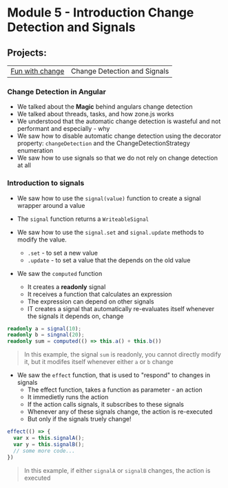 # Module 5 - Introduction Change Detection and Signals

## Projects:
|     |     |
| --- | --- |
| [Fun with change](./projects/fun-with-change/) | Change Detection and Signals |

### Change Detection in Angular
* We talked about the **Magic** behind angulars change detection
* We talked about threads, tasks, and how zone.js works
* We understood that the automatic change detection is wasteful and not performant and especially - why
* We saw how to disable automatic change detection using the decorator property: `changeDetection` and the ChangeDetectionStrategy enumeration
* We saw how to use signals so that we do not rely on change detection at all

### Introduction to signals
* We saw how to use the `signal(value)` function to create a signal wrapper around a value
* The `signal` function returns a `WriteableSignal`
* We saw how to use the `signal.set` and `signal.update` methods to modify the value.
    - `.set` - to set a new value
    - `.update` - to set a value that the depends on the old value

* We saw the `computed` function
  * It creates a **readonly** signal
  * It receives a function that calculates an expression
  * The expression can depend on other signals
  * IT creates a signal that automatically re-evaluates itself whenever the signals it depends on, change

```typescript
readonly a = signal(10);
readonly b = singnal(20);
readonly sum = computed(() => this.a() + this.b())
```

>In this example, the signal `sum` is readonly, you cannot directly modify it, but it modifes itself whenever either `a` or `b` change


* We saw the `effect` function, that is used to "respond" to changes in signals
  * The effect function, takes a function as parameter - an action
  * It immedietly runs the action
  * If the action calls signals, it subscribes to these signals
  * Whenever any of these signals change, the action is re-executed
  * But only if the signals truely change!

```typescript
effect(() => {
  var x = this.signalA();
  var y = this.signalB();
  // some more code...
})
```

>In this example, if either `signalA` or `signalB` changes, the action is executed

